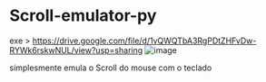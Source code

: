 # Scroll-emulator-py
exe >  https://drive.google.com/file/d/1vQWQTbA3RgPDtZHFvDw-RYWk6rskwNUL/view?usp=sharing
![image](https://github.com/Valdemir-DSW/Scroll-emulator-py/assets/134114016/96197100-4520-4226-aba5-1e7b9ab698f0)

simplesmente emula o Scroll do mouse com o teclado
